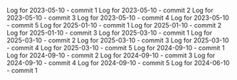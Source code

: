 Log for 2023-05-10 - commit 1
Log for 2023-05-10 - commit 2
Log for 2023-05-10 - commit 3
Log for 2023-05-10 - commit 4
Log for 2023-05-10 - commit 5
Log for 2025-01-10 - commit 1
Log for 2025-01-10 - commit 2
Log for 2025-01-10 - commit 3
Log for 2025-03-10 - commit 1
Log for 2025-03-10 - commit 2
Log for 2025-03-10 - commit 3
Log for 2025-03-10 - commit 4
Log for 2025-03-10 - commit 5
Log for 2024-09-10 - commit 1
Log for 2024-09-10 - commit 2
Log for 2024-09-10 - commit 3
Log for 2024-09-10 - commit 4
Log for 2024-09-10 - commit 5
Log for 2024-06-10 - commit 1
